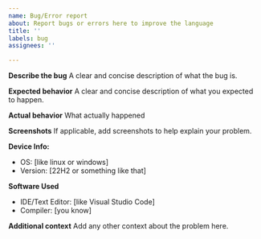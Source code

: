 ```yaml
---
name: Bug/Error report
about: Report bugs or errors here to improve the language
title: ''
labels: bug
assignees: ''

---
```


**Describe the bug**
A clear and concise description of what the bug is.

**Expected behavior**
A clear and concise description of what you expected to happen.

**Actual behavior**
What actually happened

**Screenshots**
If applicable, add screenshots to help explain your problem.

**Device Info:**
 - OS: [like linux or windows]
 - Version: [22H2 or something like that]

**Software Used**
- IDE/Text Editor: [like Visual Studio Code]
- Compiler: [you know]


**Additional context**
Add any other context about the problem here.

